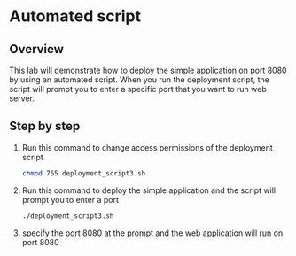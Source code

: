 # Automated script

## Overview

This lab will demonstrate how to deploy the simple application on port 8080 by using an automated script. When you run the deployment script, the script will prompt you to enter a specific port that you want to run web server.

## Step by step

1. Run this command to change access permissions of the deployment script

    ```sh
    chmod 755 deployment_script3.sh
    ```

2. Run this command to deploy the simple application and the script will prompt you to enter a port

    ```sh
    ./deployment_script3.sh
    ```

3. specify the port 8080 at the prompt and the web application will run on port 8080
